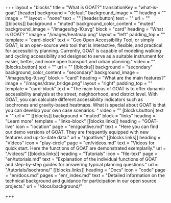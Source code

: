 +++
layout = "blocks"
title = "What is GOAT?"
translationKey = "what-is-goat"
[header]
background = "default"
background_image = ""
heading = ""
image = ""
layout = "none"
text = ""
[header.button]
text = ""
url = ""
[[blocks]]
background = "muted"
background_color_content = "muted"
background_image = "/images/bg-10.svg"
block = "card"
heading = "What is GOAT? "
image = "/images/heatmap.png"
layout = "left"
padding_top = ""
template = "card-block"
text = "Geo Open Accessibility Tool, or simply GOAT, is an open-source web tool that is interactive, flexible, and practical for accessibility planning. Currently, GOAT is capable of modeling walking and cycling accessibility and designed to serve as a suitable instrument for easier, better, and more open transport and urban planning."
video = ""
[blocks.button]
text = ""
url = ""
[[blocks]]
background = "secondary"
background_color_content = "secondary"
background_image = "/images/bg-9.svg"
block = "card"
heading = "What are the main features?"
image = "/images/draw_bridge.png"
layout = "right"
padding_top = ""
template = "card-block"
text = "The main focus of GOAT is to offer dynamic accessibility analysis at the street, neighborhood, and district level. With GOAT, you can calculate different accessibility indicators such as isochrones and gravity-based heatmaps. What is special about GOAT is that you can develop your own case scenarios. "
video = ""
[blocks.button]
text = ""
url = ""
[[blocks]]
background = "muted"
block = "links"
heading = "Learn more"
template = "links-block"
[[blocks.links]]
heading = "GOAT-live"
icon = "location"
page = "en/goatlive.md"
text = "Here you can find our demo versions of GOAT. They are frequently equipped with new features and up-to-date data."
url = "/goatlive/"
[[blocks.links]]
heading = "Videos"
icon = "play-circle"
page = "en/videos.md"
text = "Videos for quick start. Here the functions of GOAT are demonstrated exemplarily."
url = "/videos/"
[[blocks.links]]
heading = "Tutorials"
icon = "file-text"
page = "en/tutorials.md"
text = "Explanation of the individual functions of GOAT and step-by-step guides for answering typical planning questions."
url = "/tutorials/isochrone/"
[[blocks.links]]
heading = "Docs"
icon = "code"
page = "en/docs.md"
pages = "en/_index.md"
text = "Detailed information on the technical background and guidance for participation in our open source projects."
url = "/docs/background/"

+++
